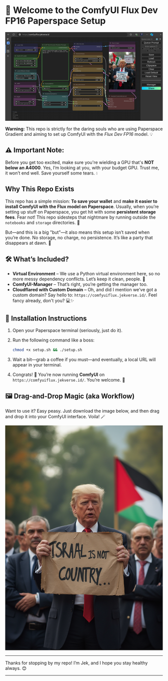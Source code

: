 # 🚀 Welcome to the ComfyUI Flux Dev FP16 Paperspace Setup
![acumalaka](images/ComfyUI.png)

**Warning:** This repo is strictly for the daring souls who are using Paperspace Gradient and aiming to set up ComfyUI with the *Flux Dev FP16* model. 💡

## ⚠️ Important Note:
Before you get too excited, make sure you're wielding a GPU that's **NOT below an A4000**. Yes, I’m looking at you, with your budget GPU. Trust me, it won’t end well. Save yourself some tears. 💧

## Why This Repo Exists
This repo has a simple mission: **To save your wallet** and **make it easier to install ComfyUI with the Flux model on Paperspace**. Usually, when you’re setting up stuff on Paperspace, you get hit with some **persistent storage fees**. Fear not! This repo sidesteps that nightmare by running outside the `notebooks` and `storage` directories. 🎉

But—and this is a big "but"—it also means this setup isn’t saved when you’re done. No storage, no charge, no persistence. It’s like a party that disappears at dawn. 🌅

## 🛠️ What’s Included?
- **Virtual Environment** – We use a Python virtual environment here, so no more messy dependency conflicts. Let’s keep it clean, people. 🧼
- **ComfyUI-Manager** – That’s right, you’re getting the manager too.
- **Cloudflared with Custom Domain** – Oh, and did I mention we’ve got a custom domain? Say hello to: `https://comfyuiflux.jekverse.id/`. Feel fancy already, don't you? 💻✨

## 🚀 Installation Instructions

1. Open your Paperspace terminal (seriously, just do it).
2. Run the following command like a boss:
   
   ```bash
   chmod +x setup.sh && ./setup.sh
   ```

3. Wait a bit—grab a coffee if you must—and eventually, a local URL will appear in your terminal.

4. Congrats! 🎉 You’re now running **ComfyUI** on `https://comfyuiflux.jekverse.id/`. You’re welcome. 🎩

## 🖼️ Drag-and-Drop Magic (aka Workflow)
Want to use it? Easy peasy. Just download the image below, and then drag and drop it into your ComfyUI interface. Voila! 🪄

![acumalaka](images/ComfyUI_00001_.png)

---

Thanks for stopping by my repo! I’m Jek, and I hope you stay healthy always. 😊

---
